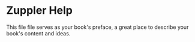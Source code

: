 # Zuppler Help

This file file serves as your book's preface, a great place to describe your book's content and ideas.

